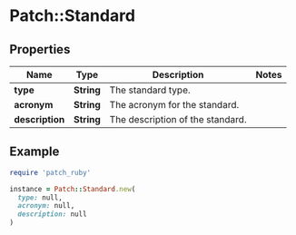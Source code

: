 # Patch::Standard

## Properties

| Name | Type | Description | Notes |
| ---- | ---- | ----------- | ----- |
| **type** | **String** | The standard type. |  |
| **acronym** | **String** | The acronym for the standard. |  |
| **description** | **String** | The description of the standard. |  |

## Example

```ruby
require 'patch_ruby'

instance = Patch::Standard.new(
  type: null,
  acronym: null,
  description: null
)
```

